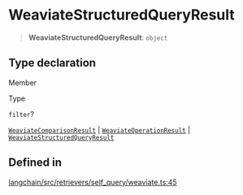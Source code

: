 WeaviateStructuredQueryResult
=============================

> **WeaviateStructuredQueryResult**: `object`

Type declaration[​](#type-declaration "Direct link to Type declaration")
------------------------------------------------------------------------

Member

Type

`filter`?

[`WeaviateComparisonResult`](/docs/api/retrievers_self_query_weaviate/types/WeaviateComparisonResult) | [`WeaviateOperationResult`](/docs/api/retrievers_self_query_weaviate/types/WeaviateOperationResult) | [`WeaviateStructuredQueryResult`](/docs/api/retrievers_self_query_weaviate/types/WeaviateStructuredQueryResult)

Defined in[​](#defined-in "Direct link to Defined in")
------------------------------------------------------

[langchain/src/retrievers/self\_query/weaviate.ts:45](https://github.com/hwchase17/langchainjs/blob/46e1734/langchain/src/retrievers/self_query/weaviate.ts#L45)